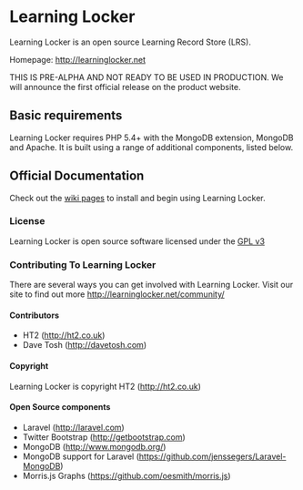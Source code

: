 Learning Locker
================

Learning Locker is an open source Learning Record Store (LRS).

Homepage: http://learninglocker.net

THIS IS PRE-ALPHA AND NOT READY TO BE USED IN PRODUCTION. We will announce the first official release on the product website.

## Basic requirements

Learning Locker requires PHP 5.4+ with the MongoDB extension, MongoDB and Apache. It is built using a range of additional components, listed below.

## Official Documentation

Check out the [wiki pages](https://github.com/learninglocker/learninglocker/wiki) to install and begin using Learning Locker.

### License

Learning Locker is open source software licensed under the [GPL v3](http://opensource.org/licenses/GPL-3.0)

### Contributing To Learning Locker

There are several ways you can get involved with Learning Locker. Visit our site to find out more http://learninglocker.net/community/

#### Contributors

* HT2 (http://ht2.co.uk)
* Dave Tosh (http://davetosh.com)

#### Copyright

Learning Locker is copyright HT2 (http://ht2.co.uk)

#### Open Source components

* Laravel (http://laravel.com)
* Twitter Bootstrap (http://getbootstrap.com)
* MongoDB (http://www.mongodb.org/)
* MongoDB support for Laravel (https://github.com/jenssegers/Laravel-MongoDB)
* Morris.js Graphs (https://github.com/oesmith/morris.js)
